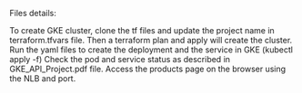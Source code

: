 Files details:

To create GKE cluster, clone the tf files and update the project name in terraform.tfvars file. Then a terraform plan and apply will create the cluster.
Run the yaml files to create the deployment and the service in GKE (kubectl apply -f)
Check the pod and service status as described in GKE_API_Project.pdf file. 
Access the products page on the browser using the NLB and port.

